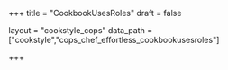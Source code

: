 +++
title = "CookbookUsesRoles"
draft = false

layout = "cookstyle_cops"
data_path = ["cookstyle","cops_chef_effortless_cookbookusesroles"]

+++

<!-- The content of this page is automatically generated from the
cops_chef_effortless_cookbookusesroles.yml file in github.com/chef/cookstyle/blob/master/docs-chef-io/data/cookstyle/. -->

